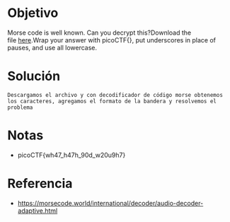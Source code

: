 # Objetivo
Morse code is well known. Can you decrypt this?Download the file [here](https://artifacts.picoctf.net/c/79/morse_chal.wav).Wrap your answer with picoCTF{}, put underscores in place of pauses, and use all lowercase.
# Solución
```
Descargamos el archivo y con decodificador de código morse obtenemos los caracteres, agregamos el formato de la bandera y resolvemos el problema

```
# Notas
- picoCTF{wh47_h47h_90d_w20u9h7}
# Referencia
*  https://morsecode.world/international/decoder/audio-decoder-adaptive.html